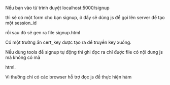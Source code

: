 





Nếu bạn vào từ trình duyệt localhost:5000/signup

thì sẽ có một form cho bạn signup, ở đấy sẽ dùng js để gọi lên server để tạo một session_id

rồi sau đó sẽ gen ra file signup.html

Có một trường ẩn cert_key được tạo ra để truyền key xuống.


Nếu dùng tools để signup tự động thì ghi đọc ra chỉ được file có nội dung js mà không có mã

html.

Vì thường chỉ có các browser hỗ trợ đọc js để thực hiện hàm



